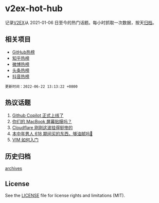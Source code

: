 # v2ex-hot-hub

 记录[V2EX](https://www.v2ex.com/)从 2021-01-06 日至今的热门话题。每小时抓取一次数据，按天[归档](archives)。
 
 ## 相关项目

- [GitHub热榜](https://github.com/lonnyzhang423/github-hot-hub)
- [知乎热榜](https://github.com/lonnyzhang423/zhihu-hot-hub)
- [微博热榜](https://github.com/lonnyzhang423/weibo-hot-hub)
- [头条热榜](https://github.com/lonnyzhang423/toutiao-hot-hub)
- [抖音热榜](https://github.com/lonnyzhang423/douyin-hot-hub)


 `更新时间：2022-06-22 13:13:22 +0800`

## 热议话题

1. [Github Copilot 正式上线了](https://www.v2ex.com/t/861260)
1. [你们的 MacBook 屏幕贴膜吗？](https://www.v2ex.com/t/861095)
1. [Cloudflare 刚刚这波挂得挺惨的](https://www.v2ex.com/t/861133)
1. [本中年男人 618 期间买的东西，够油腻吗🐶](https://www.v2ex.com/t/861119)
1. [VIM 如何入门](https://www.v2ex.com/t/861193)

## 历史归档

[archives](archives)

## License

See the [LICENSE](LICENSE) file for license rights and limitations (MIT).
